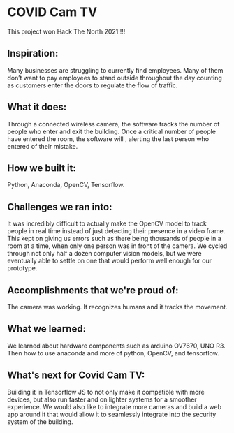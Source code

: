 # COVID Cam TV
This project won Hack The North 2021!!!!


## Inspiration: 
Many businesses are struggling to currently find employees. Many of them don’t want to pay employees to stand outside throughout the day counting as customers enter the doors to regulate the flow of traffic.
## What it does: 
Through a connected wireless camera, the software tracks the number of people who enter and exit the building. Once a critical number of people have entered the room, the software will , alerting the last person who entered of their mistake.
## How we built it: 
Python, Anaconda, OpenCV, Tensorflow.
## Challenges we ran into: 
It was incredibly difficult to actually make the OpenCV model to track people in real time instead of just detecting their presence in a video frame. This kept on giving us errors such as there being thousands of people in a room at a time, when only one person was in front of the camera. We cycled through not only half a dozen computer vision models, but we were eventually able to settle on one that would perform well enough for our prototype.
## Accomplishments that we're proud of: 
The camera was working. It recognizes humans and it tracks the movement.
## What we learned: 
We learned about hardware components such as arduino OV7670, UNO R3. Then how to use anaconda and more of python, OpenCV, and tensorflow.
## What's next for Covid Cam TV: 
Building it in Tensorflow JS to not only make it compatible with more devices, but also run faster and on lighter systems for a smoother experience. We would also like to integrate more cameras and build a web app around it that would allow it to seamlessly integrate into the security system of the building.
